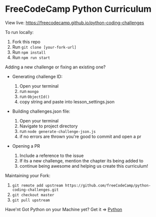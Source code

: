 FreeCodeCamp Python Curriculum
=============

View live: https://freecodecamp.github.io/python-coding-challenges

To run locally:
1. Fork this repo
2. Run `git clone [your-fork-url]`
3. Run `npm install`
4. Run `npm run start`

Adding a new challenge or fixing an existing one?

- Generating challenge ID:
  1. Open your terminal
  2. run `mongo`
  3. run `ObjectId()`
  4. copy string and paste into lesson_settings.json

- Building challenges.json file:
  1. Open your terminal
  2. Navigate to project directory
  3. run `node generate-challenge-json.js`
  4. if no errors are thrown you're good to commit and open a pr

- Opening a PR
  1. Include a reference to the issue
  2. If its a new challenge, mention the chapter its being added to
  3. continue being awesome and helping us create this curriculum!


Maintaining your Fork:
  1. `git remote add upstream https://github.com/freeCodeCamp/python-coding-challenges.git`
  2. `git checkout master`
  3. `git pull upstream`

Have'nt Got Python on your Machine yet? Get it => [Python](https://www.python.org/)
